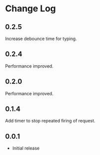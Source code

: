 # Change Log

## 0.2.5

Increase debounce time for typing.

## 0.2.4

Performance improved.

## 0.2.0

Performance improved.

## 0.1.4

Add timer to stop repeated firing of request.

## 0.0.1

* Initial release
